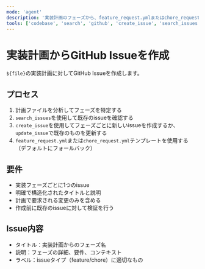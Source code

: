 ```yaml
---
mode: 'agent'
description: '実装計画のフェーズから、feature_request.ymlまたはchore_request.ymlテンプレートを使用してGitHub Issueを作成します。'
tools: ['codebase', 'search', 'github', 'create_issue', 'search_issues', 'update_issue']
---
```

# 実装計画からGitHub Issueを作成

`${file}`の実装計画に対してGitHub Issueを作成します。

## プロセス

1. 計画ファイルを分析してフェーズを特定する
2. `search_issues`を使用して既存のissueを確認する
3. `create_issue`を使用してフェーズごとに新しいissueを作成するか、`update_issue`で既存のものを更新する
4. `feature_request.yml`または`chore_request.yml`テンプレートを使用する（デフォルトにフォールバック）

## 要件

- 実装フェーズごとに1つのissue
- 明確で構造化されたタイトルと説明
- 計画で要求される変更のみを含める
- 作成前に既存のissueに対して検証を行う

## Issue内容

- タイトル：実装計画からのフェーズ名
- 説明：フェーズの詳細、要件、コンテキスト
- ラベル：issueタイプ（feature/chore）に適切なもの